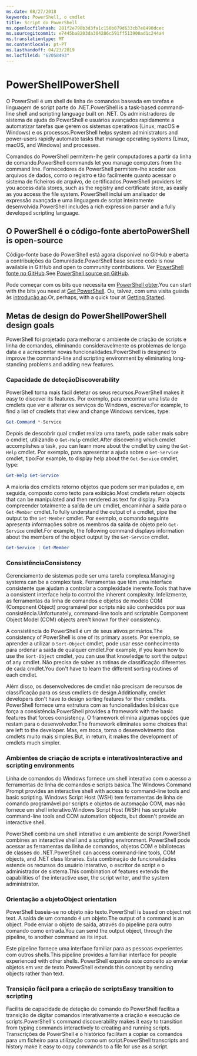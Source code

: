 ```yaml
---
ms.date: 08/27/2018
keywords: PowerShell, o cmdlet
title: Script do PowerShell
ms.openlocfilehash: 281f2e798b3d3fa1c150b079d633cb7e8490dcec
ms.sourcegitcommit: e7445ba8203da304286c591ff513900ad1c244a4
ms.translationtype: MT
ms.contentlocale: pt-PT
ms.lasthandoff: 04/23/2019
ms.locfileid: "62058493"
---
```

# <a name="powershell"></a><span data-ttu-id="3298e-103">PowerShell</span><span class="sxs-lookup"><span data-stu-id="3298e-103">PowerShell</span></span>

<span data-ttu-id="3298e-104">O PowerShell é um shell de linha de comandos baseada em tarefas e linguagem de script parte do .NET.</span><span class="sxs-lookup"><span data-stu-id="3298e-104">PowerShell is a task-based command-line shell and scripting language built on .NET.</span></span>
<span data-ttu-id="3298e-105">Os administradores de sistema de ajuda do PowerShell e usuários avançados rapidamente a automatizar tarefas que gerem os sistemas operativos (Linux, macOS e Windows) e os processos.</span><span class="sxs-lookup"><span data-stu-id="3298e-105">PowerShell helps system administrators and power-users rapidly automate tasks that manage operating systems (Linux, macOS, and Windows) and processes.</span></span>

<span data-ttu-id="3298e-106">Comandos do PowerShell permitem-lhe gerir computadores a partir da linha de comando.</span><span class="sxs-lookup"><span data-stu-id="3298e-106">PowerShell commands let you manage computers from the command line.</span></span> <span data-ttu-id="3298e-107">Fornecedores de PowerShell permitem-lhe aceder aos arquivos de dados, como o registro e tão facilmente quanto acessar o sistema de ficheiros de arquivo, de certificados.</span><span class="sxs-lookup"><span data-stu-id="3298e-107">PowerShell providers let you access data stores, such as the registry and certificate store, as easily as you access the file system.</span></span> <span data-ttu-id="3298e-108">PowerShell inclui um analisador de expressão avançada e uma linguagem de script inteiramente desenvolvida.</span><span class="sxs-lookup"><span data-stu-id="3298e-108">PowerShell includes a rich expression parser and a fully developed scripting language.</span></span>

## <a name="powershell-is-open-source"></a><span data-ttu-id="3298e-109">O PowerShell é o código-fonte aberto</span><span class="sxs-lookup"><span data-stu-id="3298e-109">PowerShell is open-source</span></span>

<span data-ttu-id="3298e-110">Código-fonte base do PowerShell está agora disponível no GitHub e aberta a contribuições da Comunidade.</span><span class="sxs-lookup"><span data-stu-id="3298e-110">PowerShell base source code is now available in GitHub and open to community contributions.</span></span>
<span data-ttu-id="3298e-111">Ver [PowerShell fonte no GitHub](https://github.com/powershell/powershell).</span><span class="sxs-lookup"><span data-stu-id="3298e-111">See [PowerShell source on GitHub](https://github.com/powershell/powershell).</span></span>

<span data-ttu-id="3298e-112">Pode começar com os bits que necessita em [PowerShell obter](https://github.com/PowerShell/PowerShell#get-powershell).</span><span class="sxs-lookup"><span data-stu-id="3298e-112">You can start with the bits you need at [Get PowerShell](https://github.com/PowerShell/PowerShell#get-powershell).</span></span>
<span data-ttu-id="3298e-113">Ou, talvez, com uma visita guiada às [introdução ao](https://github.com/PowerShell/PowerShell/blob/master/docs/learning-powershell).</span><span class="sxs-lookup"><span data-stu-id="3298e-113">Or, perhaps, with a quick tour at [Getting Started](https://github.com/PowerShell/PowerShell/blob/master/docs/learning-powershell).</span></span>

## <a name="powershell-design-goals"></a><span data-ttu-id="3298e-114">Metas de design do PowerShell</span><span class="sxs-lookup"><span data-stu-id="3298e-114">PowerShell design goals</span></span>

<span data-ttu-id="3298e-115">PowerShell foi projetado para melhorar o ambiente de criação de scripts e linha de comandos, eliminando consideravelmente os problemas de longa data e a acrescentar novas funcionalidades.</span><span class="sxs-lookup"><span data-stu-id="3298e-115">PowerShell is designed to improve the command-line and scripting environment by eliminating long-standing problems and adding new features.</span></span>

### <a name="discoverability"></a><span data-ttu-id="3298e-116">Capacidade de deteção</span><span class="sxs-lookup"><span data-stu-id="3298e-116">Discoverability</span></span>

<span data-ttu-id="3298e-117">PowerShell torna mais fácil detetar os seus recursos.</span><span class="sxs-lookup"><span data-stu-id="3298e-117">PowerShell makes it easy to discover its features.</span></span> <span data-ttu-id="3298e-118">Por exemplo, para encontrar uma lista de cmdlets que ver e alterar os serviços do Windows, escreva:</span><span class="sxs-lookup"><span data-stu-id="3298e-118">For example, to find a list of cmdlets that view and change Windows services, type:</span></span>

```powershell
Get-Command *-Service
```

<span data-ttu-id="3298e-119">Depois de descobrir qual cmdlet realiza uma tarefa, pode saber mais sobre o cmdlet, utilizando o `Get-Help` cmdlet.</span><span class="sxs-lookup"><span data-stu-id="3298e-119">After discovering which cmdlet accomplishes a task, you can learn more about the cmdlet by using the `Get-Help` cmdlet.</span></span> <span data-ttu-id="3298e-120">Por exemplo, para apresentar a ajuda sobre o `Get-Service` cmdlet, tipo:</span><span class="sxs-lookup"><span data-stu-id="3298e-120">For example, to display help about the `Get-Service` cmdlet, type:</span></span>

```powershell
Get-Help Get-Service
```

<span data-ttu-id="3298e-121">A maioria dos cmdlets retorno objetos que podem ser manipulados e, em seguida, composto como texto para exibição.</span><span class="sxs-lookup"><span data-stu-id="3298e-121">Most cmdlets return objects that can be manipulated and then rendered as text for display.</span></span> <span data-ttu-id="3298e-122">Para compreender totalmente a saída de um cmdlet, encaminhar a saída para o `Get-Member` cmdlet.</span><span class="sxs-lookup"><span data-stu-id="3298e-122">To fully understand the output of a cmdlet, pipe the output to the `Get-Member` cmdlet.</span></span> <span data-ttu-id="3298e-123">Por exemplo, o comando seguinte apresenta informações sobre os membros da saída de objeto pelo `Get-Service` cmdlet.</span><span class="sxs-lookup"><span data-stu-id="3298e-123">For example, the following command displays information about the members of the object output by the `Get-Service` cmdlet.</span></span>

```powershell
Get-Service | Get-Member
```

### <a name="consistency"></a><span data-ttu-id="3298e-124">Consistência</span><span class="sxs-lookup"><span data-stu-id="3298e-124">Consistency</span></span>

<span data-ttu-id="3298e-125">Gerenciamento de sistemas pode ser uma tarefa complexa.</span><span class="sxs-lookup"><span data-stu-id="3298e-125">Managing systems can be a complex task.</span></span> <span data-ttu-id="3298e-126">Ferramentas que têm uma interface consistente que ajudam a controlar a complexidade inerente.</span><span class="sxs-lookup"><span data-stu-id="3298e-126">Tools that have a consistent interface help to control the inherent complexity.</span></span> <span data-ttu-id="3298e-127">Infelizmente, as ferramentas da linha de comandos e objetos de modelo COM (Component Object) programável por scripts não são conhecidos por sua consistência.</span><span class="sxs-lookup"><span data-stu-id="3298e-127">Unfortunately, command-line tools and scriptable Component Object Model (COM) objects aren't known for their consistency.</span></span>

<span data-ttu-id="3298e-128">A consistência do PowerShell é um de seus ativos primários.</span><span class="sxs-lookup"><span data-stu-id="3298e-128">The consistency of PowerShell is one of its primary assets.</span></span> <span data-ttu-id="3298e-129">Por exemplo, se aprender a utilizar o `Sort-Object` cmdlet, pode usar esse conhecimento para ordenar a saída de qualquer cmdlet.</span><span class="sxs-lookup"><span data-stu-id="3298e-129">For example, if you learn how to use the `Sort-Object` cmdlet, you can use that knowledge to sort the output of any cmdlet.</span></span> <span data-ttu-id="3298e-130">Não precisa de saber as rotinas de classificação diferentes de cada cmdlet.</span><span class="sxs-lookup"><span data-stu-id="3298e-130">You don't have to learn the different sorting routines of each cmdlet.</span></span>

<span data-ttu-id="3298e-131">Além disso, os desenvolvedores de cmdlet não precisam de recursos de classificação para os seus cmdlets de design.</span><span class="sxs-lookup"><span data-stu-id="3298e-131">Additionally, cmdlet developers don't have to design sorting features for their cmdlets.</span></span> <span data-ttu-id="3298e-132">PowerShell fornece uma estrutura com as funcionalidades básicas que força a consistência.</span><span class="sxs-lookup"><span data-stu-id="3298e-132">PowerShell provides a framework with the basic features that forces consistency.</span></span> <span data-ttu-id="3298e-133">O framework elimina algumas opções que restam para o desenvolvedor.</span><span class="sxs-lookup"><span data-stu-id="3298e-133">The framework eliminates some choices that are left to the developer.</span></span> <span data-ttu-id="3298e-134">Mas, em troca, torna o desenvolvimento dos cmdlets muito mais simples.</span><span class="sxs-lookup"><span data-stu-id="3298e-134">But, in return, it makes the development of cmdlets much simpler.</span></span>

### <a name="interactive-and-scripting-environments"></a><span data-ttu-id="3298e-135">Ambientes de criação de scripts e interativos</span><span class="sxs-lookup"><span data-stu-id="3298e-135">Interactive and scripting environments</span></span>

<span data-ttu-id="3298e-136">Linha de comandos do Windows fornece um shell interativo com o acesso a ferramentas de linha de comandos e scripts básica.</span><span class="sxs-lookup"><span data-stu-id="3298e-136">The Windows Command Prompt provides an interactive shell with access to command-line tools and basic scripting.</span></span> <span data-ttu-id="3298e-137">Windows Script Host (WSH) tem ferramentas de linha de comando programável por scripts e objetos de automação COM, mas não fornece um shell interativo.</span><span class="sxs-lookup"><span data-stu-id="3298e-137">Windows Script Host (WSH) has scriptable command-line tools and COM automation objects, but doesn't provide an interactive shell.</span></span>

<span data-ttu-id="3298e-138">PowerShell combina um shell interativo e um ambiente de script.</span><span class="sxs-lookup"><span data-stu-id="3298e-138">PowerShell combines an interactive shell and a scripting environment.</span></span> <span data-ttu-id="3298e-139">PowerShell pode acessar as ferramentas da linha de comandos, objetos COM e bibliotecas de classes do .NET.</span><span class="sxs-lookup"><span data-stu-id="3298e-139">PowerShell can access command-line tools, COM objects, and .NET class libraries.</span></span> <span data-ttu-id="3298e-140">Esta combinação de funcionalidades estende os recursos do usuário interativo, o escritor de script e o administrador de sistema.</span><span class="sxs-lookup"><span data-stu-id="3298e-140">This combination of features extends the capabilities of the interactive user, the script writer, and the system administrator.</span></span>

### <a name="object-orientation"></a><span data-ttu-id="3298e-141">Orientação a objeto</span><span class="sxs-lookup"><span data-stu-id="3298e-141">Object orientation</span></span>

<span data-ttu-id="3298e-142">PowerShell baseia-se no objeto não texto.</span><span class="sxs-lookup"><span data-stu-id="3298e-142">PowerShell is based on object not text.</span></span> <span data-ttu-id="3298e-143">A saída de um comando é um objeto.</span><span class="sxs-lookup"><span data-stu-id="3298e-143">The output of a command is an object.</span></span> <span data-ttu-id="3298e-144">Pode enviar o objeto de saída, através do pipeline para outro comando como entrada.</span><span class="sxs-lookup"><span data-stu-id="3298e-144">You can send the output object, through the pipeline, to another command as its input.</span></span>

<span data-ttu-id="3298e-145">Este pipeline fornece uma interface familiar para as pessoas experientes com outros shells.</span><span class="sxs-lookup"><span data-stu-id="3298e-145">This pipeline provides a familiar interface for people experienced with other shells.</span></span> <span data-ttu-id="3298e-146">PowerShell expande este conceito ao enviar objetos em vez de texto.</span><span class="sxs-lookup"><span data-stu-id="3298e-146">PowerShell extends this concept by sending objects rather than text.</span></span>

### <a name="easy-transition-to-scripting"></a><span data-ttu-id="3298e-147">Transição fácil para a criação de scripts</span><span class="sxs-lookup"><span data-stu-id="3298e-147">Easy transition to scripting</span></span>

<span data-ttu-id="3298e-148">Facilita de capacidade de deteção de comando do PowerShell facilita a transição de digitar comandos interativamente a criação e execução de scripts.</span><span class="sxs-lookup"><span data-stu-id="3298e-148">PowerShell's command discoverability makes it easy to transition from typing commands interactively to creating and running scripts.</span></span> <span data-ttu-id="3298e-149">Transcrições de PowerShell e o histórico facilitam a copiar os comandos para um ficheiro para utilização como um script.</span><span class="sxs-lookup"><span data-stu-id="3298e-149">PowerShell transcripts and history make it easy to copy commands to a file for use as a script.</span></span>

